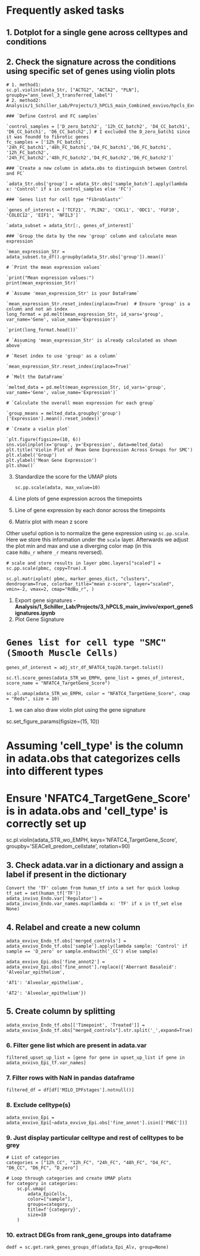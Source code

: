 # Frequently asked tasks

## 1. Dotplot for a single gene across celltypes and conditions 


## 2. Check the signature across the conditions using specific set of genes using violin plots

    # 1. method1:
    sc.pl.violin(adata_Str, ["ACTG2", "ACTA2", "PLN"], groupby="ann_level_3_transferred_label")
    # 2. method2:  
    Analysis/1_Schiller_Lab/Projects/3_hPCLS_main_Combined_exvivo/hpcls_Exvivo_batch1_2.ipynb
        
    ### `Define Control and FC samples`
    
    `control_samples = ['D_zero_batch2', '12h_CC_batch2', 'D4_CC_batch1', 'D6_CC_batch1', 'D6_CC_batch2',] # I excluded the D_zero_batch1 since it was foundd to fibrotic genes
    fc_samples = ['12h_FC_batch1', '24h_FC_batch1','48h_FC_batch1','D4_FC_batch1','D6_FC_batch1',
    '12h_FC_batch2', '24h_FC_batch2','48h_FC_batch2','D4_FC_batch2','D6_FC_batch2']`
    
    ### `Create a new column in adata.obs to distinguish between Control and FC`
    
    `adata_Str.obs['group'] = adata_Str.obs['sample_batch'].apply(lambda x: 'Control' if x in control_samples else 'FC')`
    
    ### `Genes list for cell type "Fibroblasts"`
    
    `genes_of_interest = ['TCF21', 'PLIN2', 'CXCL1', 'ODC1', 'FGF10', 'COLEC12', 'EIF1', 'NFIL3']`
    
    `adata_subset = adata_Str[:, genes_of_interest]`
    
    ### `Group the data by the new 'group' column and calculate mean expression`
    
    `mean_expression_Str = adata_subset.to_df().groupby(adata_Str.obs['group']).mean()`
    
    # `Print the mean expression values`
    
    `print("Mean expression values:")
    print(mean_expression_Str)`
    
    # `Assume 'mean_expression_Str' is your DataFrame`
    
    `mean_expression_Str.reset_index(inplace=True)  # Ensure 'group' is a column and not an index
    long_format = pd.melt(mean_expression_Str, id_vars='group', var_name='Gene', value_name='Expression')`
    
    `print(long_format.head())`
    
    # `Assuming 'mean_expression_Str' is already calculated as shown above`
    
    # `Reset index to use 'group' as a column`
    
    `mean_expression_Str.reset_index(inplace=True)`
    
    # `Melt the DataFrame`
    
    `melted_data = pd.melt(mean_expression_Str, id_vars='group', var_name='Gene', value_name='Expression')`
    
    # `Calculate the overall mean expression for each group`
    
    `group_means = melted_data.groupby('group')['Expression'].mean().reset_index()`
    
    # `Create a violin plot`
    
    `plt.figure(figsize=(10, 6))
    sns.violinplot(x='group', y='Expression', data=melted_data)
    plt.title('Violin Plot of Mean Gene Expression Across Groups for SMC')
    plt.xlabel('Group')
    plt.ylabel('Mean Gene Expression')
    plt.show()`
    
3. Standardize the score for the UMAP plots
    
    `sc.pp.scale(adata, max_value=10)`
    
4. Line plots of gene expression acroos the timepoints
5. Line of gene expression by each donor across the timepoints
6. Matrix plot with mean z score

Other useful option is to normalize the gene expression using `sc.pp.scale`. Here we store this information under the `scale` layer. Afterwards we adjust the plot min and max and use a diverging color map (in this case `RdBu_r` where `_r` means reversed).

`# scale and store results in layer
pbmc.layers["scaled"] = sc.pp.scale(pbmc, copy=True).X`

`sc.pl.matrixplot(
    pbmc,
    marker_genes_dict,
    "clusters",
    dendrogram=True,
    colorbar_title="mean z-score",
    layer="scaled",
    vmin=-2,
    vmax=2,
    cmap="RdBu_r",
)`

1. Export gene signatures - **Analysis/1_Schiller_Lab/Projects/3_hPCLS_main_invivo/export_geneSignatures.ipynb**
2. Plot Gene Signature

# `Genes list for cell type "SMC" (Smooth Muscle Cells)`

`genes_of_interest = adj_str_df_NFATC4_top20.target.tolist()`

`sc.tl.score_genes(adata_STR_wo_EMPH, gene_list = genes_of_interest, score_name = "NFATC4_TargetGene_Score")`

`sc.pl.umap(adata_STR_wo_EMPH, color = "NFATC4_TargetGene_Score", cmap = "Reds", size = 10)`

1. we can also draw violin plot using the gene signature

sc.set_figure_params(figsize=(15, 10))

# Assuming 'cell_type' is the column in adata.obs that categorizes cells into different types

# Ensure 'NFATC4_TargetGene_Score' is in adata.obs and 'cell_type' is correctly set up

sc.pl.violin(adata_STR_wo_EMPH, keys='NFATC4_TargetGene_Score', groupby='SEACell_predom_cellstate',
rotation=90)


## 3. Check adata.var in a dictionary and assign a label if present in the dictionary
``` 
Convert the 'TF' column from human_tf into a set for quick lookup
tf_set = set(human_tf['TF'])
adata_invivo_Endo.var['Regulator'] = adata_invivo_Endo.var_names.map(lambda x: 'TF' if x in tf_set else None)
```

## 4. Relabel and create a new column
```
adata_exvivo_Endo_tf.obs['merged_controls'] = adata_exvivo_Endo_tf.obs['sample'].apply(lambda sample: 'Control' if sample == 'D_zero' or sample.endswith('_CC') else sample)

adata_exvivo_Epi.obs['fine_annot2'] = adata_exvivo_Epi.obs['fine_annot'].replace({'Aberrant Basaloid': 'Alveolar_epithelium', 
                                                                                                                 'AT1': 'Alveolar_epithelium', 
                                                                                                                 'AT2': 'Alveolar_epithelium'})
```

## 5. Create column by splitting
```
adata_exvivo_Endo_tf.obs[['Timepoint', 'Treated']] = adata_exvivo_Endo_tf.obs["merged_controls"].str.split('_',expand=True)
```
### 6. Filter gene list which are present in adata.var
```
filtered_upset_up_list = [gene for gene in upset_up_list if gene in adata_exvivo_Epi_tf.var_names]
```

### 7. Filter rows with NaN in pandas dataframe
```
filtered_df = df[df['MILO_IPFstages'].notnull()]
```
### 8. Exclude celltype(s)
```
adata_exvivo_Epi = adata_exvivo_Epi[~adata_exvivo_Epi.obs['fine_annot'].isin(['PNEC'])]
```
### 9. Just display particular celltype and rest of celltypes to be grey
```
# List of categories
categories = ["12h_CC", "12h_FC", "24h_FC", "48h_FC", "D4_FC", "D6_CC", "D6_FC", "D_zero"]

# Loop through categories and create UMAP plots
for category in categories:
    sc.pl.umap(
        adata_EpiCells,
        color=["sample"],
        groups=category,
        title=f'{category}',
        size=10
    )

```
### 10. extract DEGs from rank_gene_groups into dataframe
```
dedf = sc.get.rank_genes_groups_df(adata_Epi_Alv, group=None)
```

